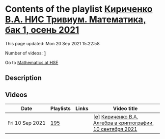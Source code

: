 # Contents of the playlist [Кириченко В.А. НИС Тривиум. Математика, бак 1, осень 2021](https://www.youtube.com/playlist?list=PLq3E5oubNNoCxaRdr7TYZadnHJfnRc_Gi)

This page updated: Mon 20 Sep 2021 15:22:58

Number of videos: [1](#videos)

Go to [Mathematics at HSE](../README.md)

## Description



## Videos

|Date|Playlists|Links|Video title|
|---|---|---|---|
| Fri&nbsp;10&nbsp;Sep&nbsp;2021 | [195](../playlists/195 "Кириченко В.А. НИС Тривиум. Математика, бак 1, осень 2021") |  | [[**e**](https://studio.youtube.com/video/VUMNhb7OYIw/edit "Edit")] [Кириченко В.А. Алгебра в криптографии, 10 сентября 2021](https://www.youtube.com/watch?v=VUMNhb7OYIw&list=PLq3E5oubNNoCxaRdr7TYZadnHJfnRc_Gi) |
